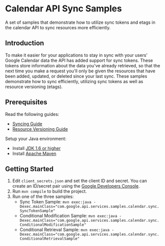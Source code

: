 # Calendar API Sync Samples

A set of samples that demonstrate how to utilize sync tokens and etags in the calendar API to sync
resources more efficiently.

## Introduction

To make it easier for your applications to stay in sync with your users' Google Calendar data the
API has added support for sync tokens. These tokens store information about the data you've already
retrieved, so that the next time you make a request you'll only be given the resources that have
been added, updated, or deleted since your last sync. These samples demonstrate how to sync
efficiently, utilizing sync tokens as well as resource versioning (etags).

## Prerequisites

Read the following guides:

- [Syncing Guide](https://developers.google.com/google-apps/calendar/v3/sync)
- [Resource Versioning Guide](https://developers.google.com/google-apps/calendar/v3/version-resources)

Setup your Java environment:

- Install [JDK 1.6 or higher](http://www.oracle.com/technetwork/java/javase/downloads)
- Install [Apache Maven](http://maven.apache.org)

## Getting Started

1. Edit `client_secrets.json` and set the client ID and secret. You can create an ID/secret pair
   using the [Google Developers Console](https://console.developers.google.com).
1. Run `mvn compile` to build the project.
1. Run one of the three samples:
   * Sync Token Sample:
     `mvn exec:java -Dexec.mainClass="com.google.api.services.samples.calendar.sync.SyncTokenSample"`
   * Conditional Modification Sample:
     `mvn exec:java -Dexec.mainClass="com.google.api.services.samples.calendar.sync.ConditionalModificationSample"`
   * Conditional Retrieval Sample:
     `mvn exec:java -Dexec.mainClass="com.google.api.services.samples.calendar.sync.ConditionalRetrievalSample"`
